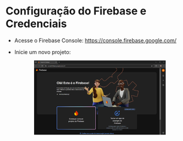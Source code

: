 # Configuração do Firebase e Credenciais

- Acesse o Firebase Console: https://console.firebase.google.com/

- Inicie um novo projeto:
<p align="center">
  <img width="70%" src="img/1-Inicio.png" />
</p>